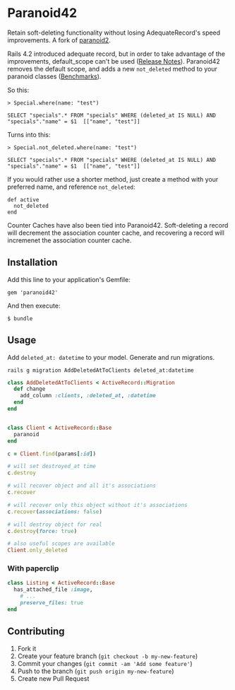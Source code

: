 # Paranoid42

Retain soft-deleting functionality without losing AdequateRecord's speed improvements. A fork of [paranoid2](https://github.com/anjlab/paranoid2).

Rails 4.2 introduced adequate record, but in order to take advantage of the improvements, default_scope can't be used ([Release Notes](http://edgeguides.rubyonrails.org/4_2_release_notes.html)). Paranoid42 removes the default scope, and adds a new `not_deleted` method to your paranoid classes ([Benchmarks](https://gist.github.com/effektz/f18e1be522a328a981b9)).

So this:

```
> Special.where(name: "test")

SELECT "specials".* FROM "specials" WHERE (deleted_at IS NULL) AND "specials"."name" = $1  [["name", "test"]]
```

Turns into this:

```
> Special.not_deleted.where(name: "test")

SELECT "specials".* FROM "specials" WHERE (deleted_at IS NULL) AND "specials"."name" = $1  [["name", "test"]]
```

If you would rather use a shorter method, just create a method with your preferred name, and reference `not_deleted`:

```
def active
  not_deleted
end
```

Counter Caches have also been tied into Paranoid42. Soft-deleting a record will decrement the association counter cache, and recovering a record will incremenet the association counter cache.

## Installation

Add this line to your application's Gemfile:

    gem 'paranoid42'

And then execute:

    $ bundle

## Usage

Add `deleted_at: datetime` to your model.
Generate and run migrations.

```
rails g migration AddDeletedAtToClients deleted_at:datetime
```
```ruby
class AddDeletedAtToClients < ActiveRecord::Migration
  def change
    add_column :clients, :deleted_at, :datetime
  end
end
```

```ruby

class Client < ActiveRecord::Base
  paranoid
end

c = Client.find(params[:id])

# will set destroyed_at time
c.destroy

# will recover object and all it's associations
c.recover

# will recover only this object without it's associations
c.recover(associations: false)

# will destroy object for real
c.destroy(force: true)

# also useful scopes are available
Client.only_deleted

```

### With paperclip

```ruby
class Listing < ActiveRecord::Base
  has_attached_file :image,
    # ...
    preserve_files: true
end
```

## Contributing

1. Fork it
2. Create your feature branch (`git checkout -b my-new-feature`)
3. Commit your changes (`git commit -am 'Add some feature'`)
4. Push to the branch (`git push origin my-new-feature`)
5. Create new Pull Request
